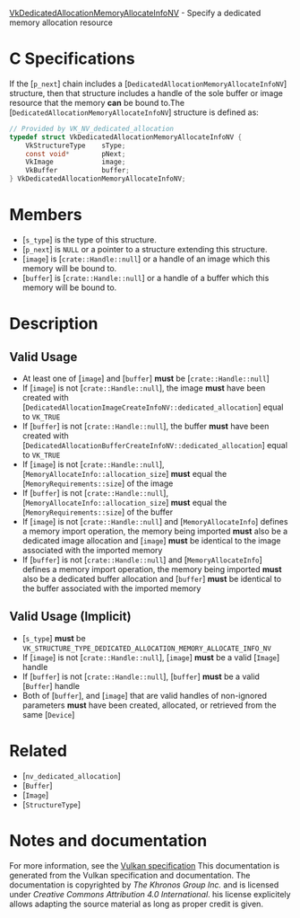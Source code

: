 [VkDedicatedAllocationMemoryAllocateInfoNV](https://www.khronos.org/registry/vulkan/specs/1.3-extensions/man/html/VkDedicatedAllocationMemoryAllocateInfoNV.html) - Specify a dedicated memory allocation resource

# C Specifications
If the [`p_next`] chain includes a
[`DedicatedAllocationMemoryAllocateInfoNV`] structure, then that
structure includes a handle of the sole buffer or image resource that the
memory  **can**  be bound to.The [`DedicatedAllocationMemoryAllocateInfoNV`] structure is defined as:
```c
// Provided by VK_NV_dedicated_allocation
typedef struct VkDedicatedAllocationMemoryAllocateInfoNV {
    VkStructureType    sType;
    const void*        pNext;
    VkImage            image;
    VkBuffer           buffer;
} VkDedicatedAllocationMemoryAllocateInfoNV;
```

# Members
- [`s_type`] is the type of this structure.
- [`p_next`] is `NULL` or a pointer to a structure extending this structure.
- [`image`] is [`crate::Handle::null`] or a handle of an image which this memory will be bound to.
- [`buffer`] is [`crate::Handle::null`] or a handle of a buffer which this memory will be bound to.

# Description
## Valid Usage
-    At least one of [`image`] and [`buffer`] **must**  be [`crate::Handle::null`]
-    If [`image`] is not [`crate::Handle::null`], the image  **must**  have been created with [`DedicatedAllocationImageCreateInfoNV::dedicated_allocation`] equal to `VK_TRUE`
-    If [`buffer`] is not [`crate::Handle::null`], the buffer  **must**  have been created with [`DedicatedAllocationBufferCreateInfoNV::dedicated_allocation`] equal to `VK_TRUE`
-    If [`image`] is not [`crate::Handle::null`], [`MemoryAllocateInfo::allocation_size`] **must**  equal the [`MemoryRequirements::size`] of the image
-    If [`buffer`] is not [`crate::Handle::null`], [`MemoryAllocateInfo::allocation_size`] **must**  equal the [`MemoryRequirements::size`] of the buffer
-    If [`image`] is not [`crate::Handle::null`] and [`MemoryAllocateInfo`] defines a memory import operation, the memory being imported  **must**  also be a dedicated image allocation and [`image`] **must**  be identical to the image associated with the imported memory
-    If [`buffer`] is not [`crate::Handle::null`] and [`MemoryAllocateInfo`] defines a memory import operation, the memory being imported  **must**  also be a dedicated buffer allocation and [`buffer`] **must**  be identical to the buffer associated with the imported memory

## Valid Usage (Implicit)
-  [`s_type`] **must**  be `VK_STRUCTURE_TYPE_DEDICATED_ALLOCATION_MEMORY_ALLOCATE_INFO_NV`
-    If [`image`] is not [`crate::Handle::null`], [`image`] **must**  be a valid [`Image`] handle
-    If [`buffer`] is not [`crate::Handle::null`], [`buffer`] **must**  be a valid [`Buffer`] handle
-    Both of [`buffer`], and [`image`] that are valid handles of non-ignored parameters  **must**  have been created, allocated, or retrieved from the same [`Device`]

# Related
- [`nv_dedicated_allocation`]
- [`Buffer`]
- [`Image`]
- [`StructureType`]

# Notes and documentation
For more information, see the [Vulkan specification](https://www.khronos.org/registry/vulkan/specs/1.3-extensions/html/vkspec.html)
This documentation is generated from the Vulkan specification and documentation.
The documentation is copyrighted by *The Khronos Group Inc.* and is licensed under *Creative Commons Attribution 4.0 International*.
his license explicitely allows adapting the source material as long as proper credit is given.
        